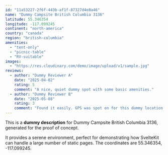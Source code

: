 ```yaml
---
id: "11a53227-2f6f-443b-af1f-87327d4e8a46"
name: "Dummy Campsite British Columbia 3136"
latitude: 55.346354
longitude: -117.099245
continent: "north-america"
country: "canada"
region: "british-columbia"
amenities:
  - "tent-only"
  - "picnic-table"
  - "RV-suitable"
images:
  - "https://res.cloudinary.com/demo/image/upload/v1/sample.jpg"
reviews:
  - author: "Dummy Reviewer A"
    date: "2025-04-02"
    rating: 5
    comment: "A nice, quiet dummy spot with some basic amenities."
  - author: "Dummy Reviewer B"
    date: "2025-05-08"
    rating: 3
    comment: "Found it easily. GPS was spot on for this dummy location."
---
```


This is a **dummy description** for Dummy Campsite British Columbia 3136, generated for the proof of concept.

It provides a serene environment, perfect for demonstrating how SvelteKit can handle a large number of static pages. The coordinates are 55.346354, -117.099245.
